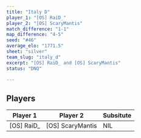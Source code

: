 ```yaml
---
title: "Italy D"
player_1: "[OS] RaiD_"
player_2: "[OS] ScaryMantis"
match_difference: "1-1"
map_difference: "4-5"
seed: "#46"
average_elo: "1771.5"
sheet: "silver"
team_slug: "italy_d"
excerpt: "[OS] RaiD_ and [OS] ScaryMantis"
status: "DNQ"

---
```

## Players

| Player 1 | Player 2 | Subsitute |
| -- | -- | -- |
| [OS] RaiD_ | [OS] ScaryMantis | NIL |
